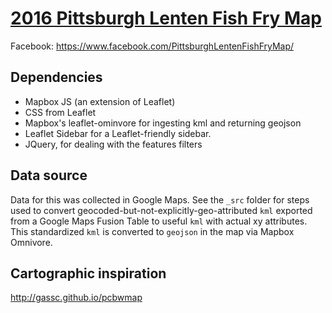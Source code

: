 # [2016 Pittsburgh Lenten Fish Fry Map](http://openpgh.github.io/fishfrymap)

Facebook: https://www.facebook.com/PittsburghLentenFishFryMap/

## Dependencies

* Mapbox JS (an extension of Leaflet)
* CSS from Leaflet
* Mapbox's leaflet-ominvore for ingesting kml and returning geojson
* Leaflet Sidebar for a Leaflet-friendly sidebar.
* JQuery, for dealing with the features filters

## Data source

Data for this was collected in Google Maps. See the `_src` folder for steps used to convert geocoded-but-not-explicitly-geo-attributed `kml` exported from a Google Maps Fusion Table to useful `kml` with actual xy attributes. This standardized `kml` is converted to `geojson` in the map via Mapbox Omnivore.

## Cartographic inspiration

http://gassc.github.io/pcbwmap
